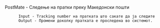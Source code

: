 PostMate - Следење на пратки преку Македонски пошти
          
          Input - Tracking number на пратката што сакате да ја следите
          Оutput - Промени доколку пратката е проследена во системот.
